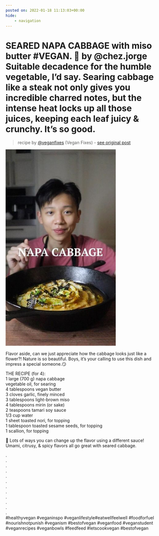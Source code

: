 ```yaml
---
posted on: 2022-01-18 11:13:03+00:00
hide:
    - navigation
---
```


# SEARED NAPA CABBAGE with miso butter #VEGAN. 🥬 by @chez.jorge Suitable decadence for the humble vegetable, I’d say. Searing cabbage like a steak not only gives you incredible charred notes, but the intense heat locks up all those juices, keeping each leaf juicy & crunchy. It’s so good.  

> recipe by [@veganfixes](https://www.instagram.com/veganfixes/) 
(Vegan Fixes) - [see original post](https://instagram.com/p/CY3omBtjCM3)

![](../img/veganfixes_18-01-2022_1101.png)

  
Flavor aside, can we just appreciate how the cabbage looks just like a flower?! Nature is so beautiful. Boys, it’s your calling to use this dish and impress a special someone.😏   
  
THE RECIPE (for 4):  
1 large (700 g) napa cabbage  
vegetable oil, for searing  
4 tablespoons vegan butter  
3 cloves garlic, finely minced  
3 tablespoons light-brown miso  
4 tablespoons mirin (or sake)  
2 teaspoons tamari soy sauce  
1/3 cup water  
1 sheet toasted nori, for topping  
1 tablespoon toasted sesame seeds, for topping  
1 scallion, for topping   
  
🌱 Lots of ways you can change up the flavor using a different sauce! Umami, citrusy, & spicy flavors all go great with seared cabbage.  
  
.  
.  
.  
.  
.  
.  
.  
.  
.  
.  
.  
.  
\#healthyvegan \#veganinspo \#veganlifestyle\#eatwellfeelwell \#foodforfuel \#nourishnotpunish \#veganism \#bestofvegan \#veganfood \#veganstudent \#veganrecipes \#veganbowls \#feedfeed \#letscookvegan \#bestofvegan   